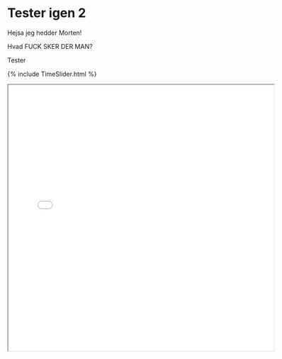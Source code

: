 # Tester igen 2

Hejsa jeg hedder Morten!

Hvad FUCK SKER DER MAN?

Tester

{% include TimeSlider.html %}

<iframe src="/images/TimeSlider.html" height = 600 width = 600/>
